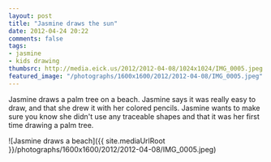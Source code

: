 ```yaml
---
layout: post
title: "Jasmine draws the sun"
date: 2012-04-24 20:22
comments: false
tags: 
- jasmine
- kids drawing
thumbsrc: http://media.eick.us/2012/2012-04-08/1024x1024/IMG_0005.jpeg
featured_image: "/photographs/1600x1600/2012/2012-04-08/IMG_0005.jpeg"
---
```

Jasmine draws a palm tree on a beach.  Jasmine says it was really easy to draw, and that she drew it with her colored pencils.  Jasmine wants to make sure you know she didn't use any traceable shapes and that it was her first time drawing a palm tree.



![Jasmine draws a beach]({{ site.mediaUrlRoot }}/photographs/1600x1600/2012/2012-04-08/IMG_0005.jpeg)

